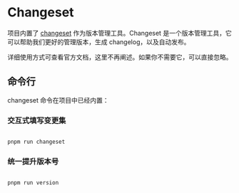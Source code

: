 # Changeset

项目内置了 [changeset](https://github.com/changesets/changesets) 作为版本管理工具。Changeset 是一个版本管理工具，它可以帮助我们更好的管理版本，生成 changelog，以及自动发布。

详细使用方式可查看官方文档，这里不再阐述。如果你不需要它，可以直接忽略。

## 命令行

changeset 命令在项目中已经内置：

### 交互式填写变更集

```bash

pnpm run changeset

```

### 统一提升版本号

```bash

pnpm run version

```
